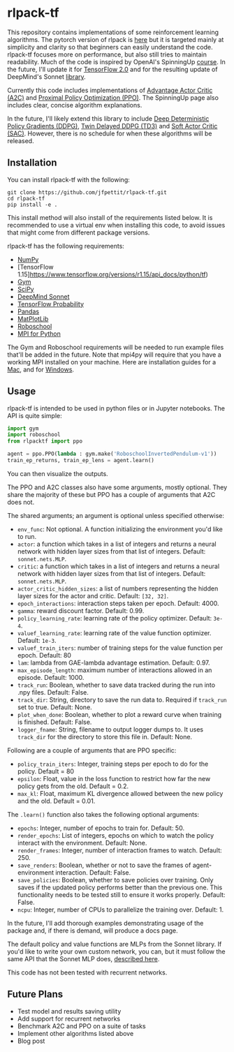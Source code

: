 # rlpack-tf

This repository contains implementations of some reinforcement learning algorithms. The pytorch version of rlpack is [here](https://github.com/jfpettit/rl-pack) but it is targeted mainly at simplicity and clarity so that beginners can easily understand the code. rlpack-tf focuses more on performance, but also still tries to maintain readability. Much of the code is inspired by OpenAI's SpinningUp [course](https://spinningup.openai.com/en/latest/index.html). In the future, I'll update it for [TensorFlow 2.0](https://www.tensorflow.org/) and for the resulting update of DeepMind's Sonnet [library](https://sonnet.readthedocs.io/en/latest/).

Currently this code includes implementations of [Advantage Actor Critic (A2C)](https://openai.com/blog/baselines-acktr-a2c/) and [Proximal Policy Optimization (PPO)](https://openai.com/blog/openai-baselines-ppo/). The SpinningUp page also includes clear, concise algorithm explanations. 

In the future, I'll likely extend this library to include [Deep Deterministic Policy Gradients (DDPG)](https://arxiv.org/abs/1509.02971), [Twin Delayed DDPG (TD3)](https://spinningup.openai.com/en/latest/algorithms/td3.html) and [Soft Actor Critic (SAC)](https://spinningup.openai.com/en/latest/algorithms/sac.html). However, there is no schedule for when these algorithms will be released. 

## Installation

You can install rlpack-tf with the following:

```
git clone https://github.com/jfpettit/rlpack-tf.git
cd rlpack-tf
pip install -e .
```

This install method will also install of the requirements listed below. It is recommended to use a virtual env when installing this code, to avoid issues that might come from different package versions.

rlpack-tf has the following requirements:
- [NumPy](https://numpy.org/)
- [TensorFlow 1.15]https://www.tensorflow.org/versions/r1.15/api_docs/python/tf)
- [Gym](https://gym.openai.com/)
- [SciPy](https://www.scipy.org/)
- [DeepMind Sonnet](https://sonnet.readthedocs.io/en/latest/)
- [TensorFlow Probability](https://www.tensorflow.org/probability/)
- [Pandas](https://pandas.pydata.org/)
- [MatPlotLib](https://matplotlib.org/)
- [Roboschool](https://github.com/openai/roboschool)
- [MPI for Python](https://mpi4py.readthedocs.io/en/stable/)

The Gym and Roboschool requirements will be needed to run example files that'll be added in the future. Note that mpi4py will require that you have a working MPI installed on your machine. Here are installation guides for a [Mac](http://www.science.smith.edu/dftwiki/index.php/Install_MPI_on_a_MacBook), and for [Windows](https://nyu-cds.github.io/python-mpi/setup/).

## Usage

rlpack-tf is intended to be used in python files or in Jupyter notebooks. The API is quite simple:

```python
import gym
import roboschool
from rlpacktf import ppo

agent = ppo.PPO(lambda : gym.make('RoboschoolInvertedPendulum-v1'))
train_ep_returns, train_ep_lens = agent.learn()
```

You can then visualize the outputs. 

The PPO and A2C classes also have some arguments, mostly optional. They share the majority of these but PPO has a couple of arguments that A2C does not.

The shared arguments; an argument is optional unless specified otherwise:
- ```env_func```: Not optional. A function initializing the environment you'd like to run.
- ```actor```: a function which takes in a list of integers and returns a neural network with hidden layer sizes from that list of integers. Default: ```sonnet.nets.MLP```.
- ```critic```: a function which takes in a list of integers and returns a neural network with hidden layer sizes from that list of integers. Default: ```sonnet.nets.MLP```.
- ```actor_critic_hidden_sizes```: a list of numbers representing the hidden layer sizes for the actor and critic. Default: ```[32, 32]```.
- ```epoch_interactions```: interaction steps taken per epoch. Default: 4000.
- ```gamma```: reward discount factor. Default: 0.99.
- ```policy_learning_rate```: learning rate of the policy optimizer. Default: ```3e-4```.
- ```valuef_learning_rate```: learning rate of the value function optimizer. Default: ```1e-3```.
- ```valuef_train_iters```: number of training steps for the value function per epoch. Default: 80
- ```lam```: lambda from GAE-lambda advantage estimation. Default: 0.97.
- ```max_episode_length```: maximum number of interactions allowed in an episode. Default: 1000.
- ```track_run```: Boolean, whether to save data tracked during the run into .npy files. Default: False.
- ```track_dir```: String, directory to save the run data to. Required if ```track_run``` set to true. Default: None.
- ```plot_when_done```: Boolean, whether to plot a reward curve when training is finished. Default: False.
- ```logger_fname```: String, filename to output logger dumps to. It uses ```track_dir``` for the directory to store this file in. Default: None.

Following are a couple of arguments that are PPO specific:
- ```policy_train_iters```: Integer, training steps per epoch to do for the policy. Default = 80
- ```epsilon```: Float, value in the loss function to restrict how far the new policy gets from the old. Default = 0.2.
- ```max_kl```: Float, maximum KL divergence allowed between the new policy and the old. Default = 0.01.

The ```.learn()``` function also takes the following optional arguments:
- ```epochs```: Integer, number of epochs to train for. Default: 50. 
- ```render_epochs```: List of integers, epochs on which to watch the policy interact with the environment. Default: None.
- ```render_frames```: Integer, number of interaction frames to watch. Default: 250.
- ```save_renders```: Boolean, whether or not to save the frames of agent-environment interaction. Default: False.
- ```save_policies```: Boolean, whether to save policies over training. Only saves if the updated policy performs better than the previous one. This functionality needs to be tested still to ensure it works properly. Default: False.
- ```ncpu```: Integer, number of CPUs to parallelize the training over. Default: 1. 

In the future, I'll add thorough examples demonstrating usage of the package and, if there is demand, will produce a docs page.

The default policy and value functions are MLPs from the Sonnet library. If you'd like to write your own custom network, you can, but it must follow the same API that the Sonnet MLP does, [described here](https://sonnet.readthedocs.io/en/latest/api.html#mlp).

This code has not been tested with recurrent networks.

## Future Plans
- Test model and results saving utility
- Add support for recurrent networks
- Benchmark A2C and PPO on a suite of tasks
- Implement other algorithms listed above
- Blog post
